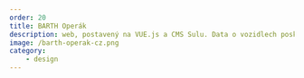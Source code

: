 ```yaml
---
order: 20
title: BARTH Operák
description: web, postavený na VUE.js a CMS Sulu. Data o vozidlech poskytuje IS BARTH Net. Společně s grafikou, jsem několik let pomáhal projekt řídit jako product owner.
image: /barth-operak-cz.png
category:
    - design
---
```

